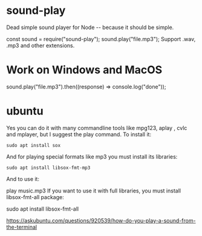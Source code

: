 # sound-play

Dead simple sound player for Node -- because it should be simple.

const sound = require("sound-play");
sound.play("file.mp3");
Support .wav, .mp3 and other extensions.

# Work on Windows and MacOS


sound.play("file.mp3").then((response) => console.log("done"));



# ubuntu 



Yes you can do it with many commandline tools like mpg123, aplay , cvlc and mplayer, but I suggest the play command. To install it:
```
sudo apt install sox
```
And for playing special formats like mp3 you must install its libraries:
```
sudo apt install libsox-fmt-mp3
```
And to use it:

play music.mp3
If you want to use it with full libraries, you must install libsox-fmt-all package:

sudo apt install libsox-fmt-all


https://askubuntu.com/questions/920539/how-do-you-play-a-sound-from-the-terminal